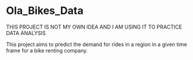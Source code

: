 # Ola_Bikes_Data

THIS PROJECT IS NOT MY OWN IDEA AND I AM USING IT TO PRACTICE DATA ANALYSIS

This project aims to predict the demand for rides in a region in a given time frame for a bike renting company.

